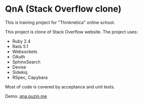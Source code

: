 # QnA (Stack Overflow clone)

This is training project for "Thinknetica" online school.

This project is clone of Stack Overflow website. The project uses:
* Ruby 2.4
* Rails 5.1
* Websockets
* OAuth
* SphinxSearch
* Devise
* Sidekiq
* RSpec, Capybara

Most of code is covered by acceptance and unit tests.

Demo: [qna.puzin.me](http://qna.puzin.me)